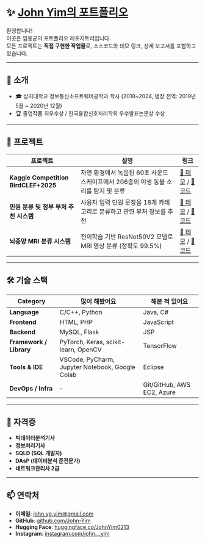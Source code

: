 # ✨ [John Yim의 포트폴리오](https://john-yg-yim.github.io/portfolio/)

환영합니다!  
이곳은 임용균의 포트폴리오 레포지토리입니다.  
모든 프로젝트는 **직접 구현한 작업물**로, 소스코드와 데모 링크, 상세 보고서를 포함하고 있습니다.

---

## 🧠 소개

- 🎓 상지대학교 정보통신소프트웨어공학과 학사 (2018~2024, 병장 전역: 2019년 5월 ~ 2020년 12월)
- 🏆 졸업작품 최우수상 / 한국융합신호처리학회 우수발표논문상 수상

---

## 🧩 프로젝트

| 프로젝트 | 설명 | 링크 |
|----------|------|------|
| **Kaggle Competition BirdCLEF+2025** | 자연 환경에서 녹음된 60초 사운드스케이프에서 206종의 야생 동물 소리를 탐지 및 분류 | [🔗 데모](https://huggingface.co/spaces/JohnYim0213/BirdCLEF) / [📂 코드](https://github.com/John-Yim/BirdCLEF-2025) |
| **민원 분류 및 정부 부처 추천 시스템** | 사용자 입력 민원 문장을 18개 카테고리로 분류하고 관련 부처 정보를 추천 | [🔗 데모](https://huggingface.co/spaces/JohnYim0213/project-note) / [📂 코드](https://github.com/John-Yim/complaint-classification) |
| **뇌종양 MRI 분류 시스템** | 전이학습 기반 ResNet50V2 모델로 MRI 영상 분류 (정확도 99.5%) | [🔗 데모](https://huggingface.co/spaces/JohnYim0213/project-note) / [📂 코드](https://github.com/John-Yim/brain-tumor-classification) |

---

## 🛠 기술 스택

| Category | 많이 해봤어요 | 해본 적 있어요 |
|----------|------------------|----------------|
| **Language** | C/C++, Python | Java, C# |
| **Frontend** | HTML, PHP | JavaScript |
| **Backend** | MySQL, Flask | JSP |
| **Framework / Library** | PyTorch, Keras, scikit-learn, OpenCV | TensorFlow |
| **Tools & IDE** | VSCode, PyCharm, Jupyter Notebook, Google Colab | Eclipse |
| **DevOps / Infra** | – | Git/GitHub, AWS EC2, Azure |

---

## 📎 자격증

- **빅데이터분석기사**  
- **정보처리기사**  
- **SQLD (SQL 개발자)**  
- **DAsP (데이터분석 준전문가)**  
- **네트워크관리사 2급**

---

## 📫 연락처

- **이메일**: john.yg.yim@gmail.com
- **GitHub**: [github.com/John-Yim](https://github.com/john-yim)
- **Hugging Face**: [huggingface.co/JohnYim0213](https://huggingface.co/johnyim0213)  
- **Instagram**: [instagram.com/john._.yim](https://www.instagram.com/john._.yim/)
